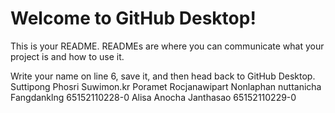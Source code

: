 # Welcome to GitHub Desktop!

This is your README. READMEs are where you can communicate what your project is and how to use it.

Write your name on line 6, save it, and then head back to GitHub Desktop.
Suttipong Phosri 
Suwimon.kr
Poramet Rocjanawipart
Nonlaphan
nuttanicha Fangdanklng 65152110228-0
Alisa
Anocha Janthasao 65152110229-0